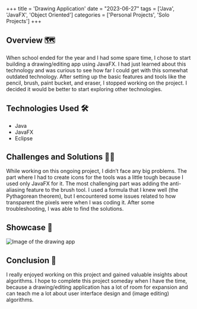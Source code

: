 +++
title = 'Drawing Application'
date = "2023-06-27"
tags = ['Java', 'JavaFX', 'Object Oriented']
categories = ['Personal Projects', 'Solo Projects']
+++

## Overview 🗺️
When school ended for the year and I had some spare time, I chose to start building a drawing/editing app using JavaFX. I had just learned about this technology and was curious to see how far I could get with this somewhat outdated technology. After setting up the basic features and tools like the pencil, brush, paint bucket, and eraser, I stopped working on the project. I decided it would be better to start exploring other technologies.

## Technologies Used 🛠️
- Java
- JavaFX
- Eclipse

## Challenges and Solutions 🧗🏻
While working on this ongoing project, I didn’t face any big problems. The part where I had to create icons for the tools was a little tough because I used only JavaFX for it. The most challenging part was adding the anti-aliasing feature to the brush tool. I used a formula that I knew well (the Pythagorean theorem), but I encountered some issues related to how transparent the pixels were when I was coding it. After some troubleshooting, I was able to find the solutions.

## Showcase 📸
![Image of the drawing app](/images/portfolio/drawing_app_showcase.jpg)  

## Conclusion 🏁
I really enjoyed working on this project and gained valuable insights about algorithms. I hope to complete this project someday when I have the time, because a drawing/editing application has a lot of room for expansion and can teach me a lot about user interface design and (image editing) algorithms.